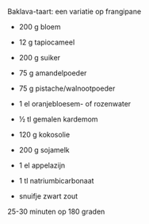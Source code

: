 Baklava-taart: een variatie op frangipane

-   200 g bloem

-   12 g tapiocameel

-   200 g suiker

-   75 g amandelpoeder

-   75 g pistache/walnootpoeder

-   1 el oranjebloesem- of rozenwater

-   ½ tl gemalen kardemom

-   120 g kokosolie

-   200 g sojamelk

-   1 el appelazijn

-   1 tl natriumbicarbonaat

-   snuifje zwart zout

25-30 minuten op 180 graden
